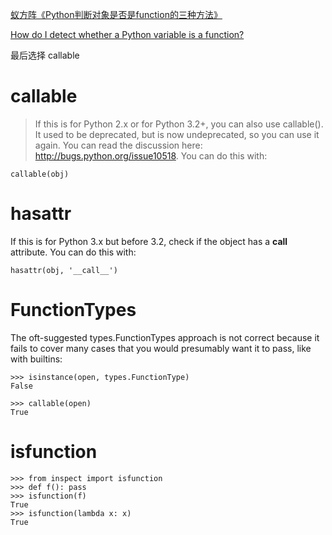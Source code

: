 [蚁方阵《Python判断对象是否是function的三种方法》](https://blog.csdn.net/yiifaa/article/details/78046331)

[How do I detect whether a Python variable is a function?](https://stackoverflow.com/questions/624926)

最后选择 callable
# callable
> If this is for Python 2.x or for Python 3.2+, you can also use callable(). It used to be deprecated, but is now undeprecated, so you can use it again. You can read the discussion here: http://bugs.python.org/issue10518. You can do this with:

    callable(obj)
# hasattr
If this is for Python 3.x but before 3.2, check if the object has a __call__ attribute. You can do this with:

    hasattr(obj, '__call__')
# FunctionTypes
The oft-suggested types.FunctionTypes approach is not correct because it fails to cover many cases that you would presumably want it to pass, like with builtins:

    >>> isinstance(open, types.FunctionType)
    False

    >>> callable(open)
    True
    
# isfunction
    >>> from inspect import isfunction
    >>> def f(): pass
    >>> isfunction(f)
    True
    >>> isfunction(lambda x: x)
    True